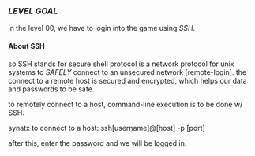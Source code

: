 ### _LEVEL GOAL_ ###

in the level 00, we have to login into the game using *SSH*.


#### About SSH ####
so SSH stands for secure shell protocol is a network protocol for unix systems to _SAFELY_ connect to an unsecured network [remote-login]. the connect to a remote host is secured and encrypted, which helps our data and passwords to be safe.


to remotely connect to a host, command-line execution is to be done w/ SSH.

synatx to connect to a host:
ssh[username]@[host] -p [port]

after this, enter the password and we will be logged in.

